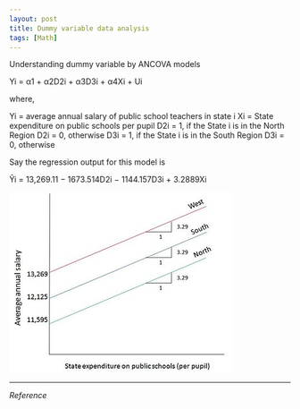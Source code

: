 ```yaml
---
layout: post
title: Dummy variable data analysis
tags: [Math]
---
```


Understanding dummy variable by ANCOVA models

Yi = α1 + α2D2i + α3D3i + α4Xi + Ui


where,

Yi = average annual salary of public school teachers in state i
Xi = State expenditure on public schools per pupil
D2i = 1, if the State i is in the North Region
D2i = 0, otherwise
D3i = 1, if the State i is in the South Region
D3i = 0, otherwise


Say the regression output for this model is

Ŷi = 13,269.11 − 1673.514D2i − 1144.157D3i + 3.2889Xi


![alt text](/assets/img/400px-Ancova_graph.jpg)


***
*Reference*
